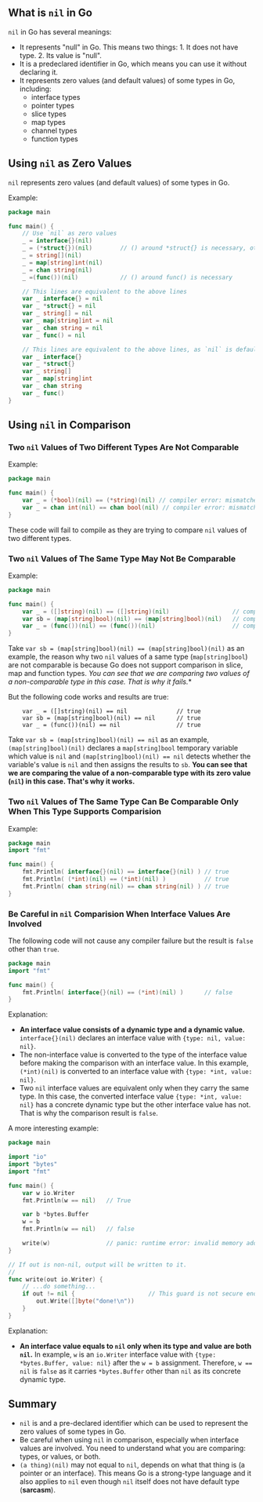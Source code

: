 ## What is `nil` in Go
`nil` in Go has several meanings:
- It represents "null" in Go. This means two things: 1. It does not have type. 2. Its value is "null".
- It is a predeclared identifier in Go, which means you can use it without declaring it.
- It represents zero values (and default values) of some types in Go, including:
    - interface types
    - pointer types
    - slice types
    - map types
    - channel types
    - function types


## Using `nil` as Zero Values

`nil` represents zero values (and default values) of some types in Go.

Example:
```go
package main

func main() {
    // Use `nil` as zero values
    _ = interface{}(nil)
    _ = (*struct{})(nil)        // () around *struct{} is necessary, otherwise Go will not be able to know where `*` points to.
    _ = string[](nil)
    _ = map[string]int(nil)
    _ = chan string(nil)
    _ =(func())(nil)            // () around func() is necessary

    // This lines are equivalent to the above lines
    var _ interface{} = nil
    var _ *struct{} = nil
    var _ string[] = nil
    var _ map[string]int = nil
    var _ chan string = nil
    var _ func() = nil

    // This lines are equivalent to the above lines, as `nil` is default values of these types
    var _ interface{}
    var _ *struct{}
    var _ string[]
    var _ map[string]int
    var _ chan string
    var _ func()
}
```



## Using `nil` in Comparison


### Two `nil` Values of Two Different Types Are Not Comparable

Example:
```go
package main

func main() {
    var _ = (*bool)(nil) == (*string)(nil) // compiler error: mismatched types.
    var _ = chan int(nil) == chan bool(nil) // compiler error: mismatched types.
}
```

These code will fail to compile as they are trying to compare `nil` values of two different types.


### Two `nil` Values of The Same Type May Not Be Comparable

Example:
```go
package main

func main() {
    var _ = ([]string)(nil) == ([]string)(nil)                  // compiler error: invalid operation.
    var sb = (map[string]bool)(nil) == (map[string]bool)(nil)   // compiler error: invalid operation.
    var _ = (func())(nil) == (func())(nil)                      // compiler error: invalid operation.
}
```

Take `var sb = (map[string]bool)(nil) == (map[string]bool)(nil)` as an example, the reason why two `nil` values of a same type (`map[string]bool`) are not comparable is because Go does not support comparison in slice, map and function types. *You can see that we are comparing two values of a non-comparable type in this case. That is why it fails.**

But the following code works and results are true:

```
    var _ = ([]string)(nil) == nil              // true
    var sb = (map[string]bool)(nil) == nil      // true
    var _ = (func())(nil) == nil                // true
```

Take `var sb = (map[string]bool)(nil) == nil` as an example, `(map[string]bool)(nil)` declares a `map[string]bool` temporary variable which value is `nil` and `(map[string]bool)(nil) == nil` detects whether the variable's value is `nil` and then assigns the results to `sb`. **You can see that we are comparing the value of a non-comparable type with its zero value (`nil`) in this case. That's why it works.**


### Two `nil` Values of The Same Type Can Be Comparable Only When This Type Supports Comparision

Example:
```go
package main
import "fmt"

func main() {
    fmt.Println( interface{}(nil) == interface{}(nil) ) // true
    fmt.Println( (*int)(nil) == (*int)(nil) )           // true
    fmt.Println( chan string(nil) == chan string(nil) ) // true
}
```

### Be Careful in `nil` Comparision When Interface Values Are Involved

The following code will not cause any compiler failure but the result is `false` other than `true`.

```go
package main
import "fmt"

func main() {
    fmt.Println( interface{}(nil) == (*int)(nil) )      // false
}
```

Explanation:
- **An interface value consists of a dynamic type and a dynamic value.** `interface{}(nil)` declares an interface value with `{type: nil, value: nil}`.
- The non-interface value is converted to the type of the interface value before making the comparison with an interface value. In this example, `(*int)(nil)` is converted to an interface value with `{type: *int, value: nil}`.
- Two `nil` interface values are equivalent only when they carry the same type. In this case, the converted interface value `{type: *int, value: nil}` has a concrete dynamic type but the other interface value has not. That is why the comparison result is `false`.

A more interesting example:
```go
package main

import "io"
import "bytes"
import "fmt"

func main() {
    var w io.Writer
    fmt.Println(w == nil)   // True

    var b *bytes.Buffer
    w = b
    fmt.Println(w == nil)   // false

    write(w)                // panic: runtime error: invalid memory address or nil pointer dereference
}

// If out is non-nil, output will be written to it.
//
func write(out io.Writer) {
    // ...do something...
    if out != nil {                     // This guard is not secure enough
        out.Write([]byte("done!\n"))
    }
}
```

Explanation:
- **An interface value equals to `nil` only when its type and value are both `nil`.** In example, `w` is an `io.Writer` interface value with `{type: *bytes.Buffer, value: nil}` after the `w = b` assignment. Therefore, `w == nil` is `false` as it carries `*bytes.Buffer` other than `nil` as its concrete dynamic type.

## Summary
- `nil` is and a pre-declared identifier which can be used to represent the zero values of some types in Go.
- Be careful when using `nil` in comparison, especially when interface values are involved. You need to understand what you are comparing: types, or values, or both.
- `(a thing)(nil)` may not equal to `nil`, depends on what that thing is (a pointer or an interface). This means Go is a strong-type language and it also applies to `nil` even though `nil` itself does not have default type (**sarcasm**).
